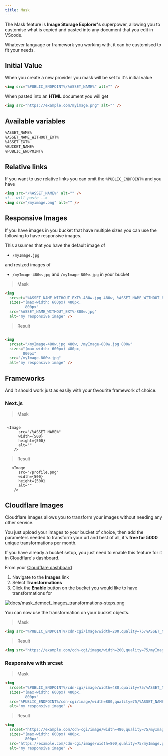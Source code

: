 ```yaml
---
title: Mask
---
```



The Mask feature is **Image Storage Explorer's** superpower, allowing you to customise what is copied and pasted into any document that you edit in VScode.

Whatever language or framework you working with, it can be customised to fit your needs.

## Initial Value

When you create a new provider you mask will be set to it's initial value

```html
<img src="%PUBLIC_ENDPOINT%/%ASSET_NAME%" alt="" />
```

When pasted into an **HTML** document you will get

```html
<img src="https://example.com/myimage.png" alt="" />
```

## Available variables

```txt
%ASSET_NAME%
%ASSET_NAME_WITHOUT_EXT%
%ASSET_EXT%
%BUCKET_NAME%
%PUBLIC_ENDPOINT%
```

## Relative links

If you want to use relative links you can omit the ```%PUBLIC_ENDPOINT%```  and you have

```html
<img src="/%ASSET_NAME%" alt="" />
<!-- will paste -->
<img src="/myimage.png" alt="" />
```

## Responsive Images

If you have images in you bucket that have multiple sizes you can use the following to have responsive images.

This assumes that you have the default image of

- ```/myImage.jpg```

and resized images of

- ```/myImage-480w.jpg``` and  ```/myImage-800w.jpg``` in your bucket

> Mask

```html
<img
  srcset="%ASSET_NAME_WITHOUT_EXT%-480w.jpg 480w, %ASSET_NAME_WITHOUT_EXT%-800w.jpg 800w"
  sizes="(max-width: 600px) 480px,
         800px"
  src="%ASSET_NAME_WITHOUT_EXT%-800w.jpg"
  alt="my responsive image" />

```

> Result

```html

<img
  srcset="/myImage-480w.jpg 480w, /myImage-800w.jpg 800w"
  sizes="(max-width: 600px) 480px, 
        800px"
  src="/myImage-800w.jpg"
  alt="my responsive image" />
```

## Frameworks

And it should work just as easily with your favourite framework of choice.

### Next.js

> Mask

```tsx

 <Image
      src="/%ASSET_NAME%"
      width={500}
      height={500}
      alt=""
    />
```

> Result

```tsx
   <Image
      src="/profile.png"
      width={500}
      height={500}
      alt=""
    />

```

## Cloudflare Images

Cloudflare Images allows you to transform your images without needing any other service.

You just upload your images to your bucket of choice, then add the parameters  needed to transform your url and best of all, it's **free for 5000** unique transformations per month.

If you have already a bucket setup, you just need to enable this feature for it in Cloudflare's  dashboard.

From your [Cloudflare dashboard](https://dash.cloudflare.com/)

1. Navigate to the **Images** link
2. Select **Transformations**
3. Click the **Enable** button on the bucket you would like to have transformations for

![docs/mask_democf_images_transformations-steps.png](https://images.azydeco.com/docs/mask_democf_images_transformations-steps.png )

You can now use the transformation on your bucket objects.

> Mask

```html
<img src="%PUBLIC_ENDPOINT%/cdn-cgi/image/width=200,quality=75/%ASSET_NAME%" alt="" />
```

> Result

```html
<img src="https://example.com/cdn-cgi/image/width=200,quality=75/myImage.png" alt="" />
```

### Responsive with srcset

> Mask

```html
<img
  srcset="%PUBLIC_ENDPOINT%/cdn-cgi/image/width=480,quality=75/%ASSET_NAME% 480w, %PUBLIC_ENDPOINT%/cdn-cgi/image/width=800,quality=75/%ASSET_NAME% 800w"
  sizes="(max-width: 600px) 480px,
         800px"
  src="%PUBLIC_ENDPOINT%/cdn-cgi/image/width=800,quality=75/%ASSET_NAME%"
  alt="my responsive image" />

```

> Result

```html
<img
  srcset="https://example.com/cdn-cgi/image/width=480,quality=75/myImage.png 480w, https://example.com/cdn-cgi/image/width=800,quality=75/myImage.png 800w"
  sizes="(max-width: 600px) 480px,
         800px"
  src="https://example.com/cdn-cgi/image/width=800,quality=75/myImage.png"
  alt="my responsive image" />
```
